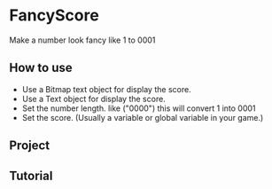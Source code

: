 # FancyScore
Make a number look fancy like 1 to 0001

## How to use
* Use a Bitmap text object for display the score.
* Use a Text object for display the score.
* Set the number length. like ("0000") this will convert 1 into 0001
* Set the score. (Usually a variable or global variable in your game.)

## Project

## Tutorial
